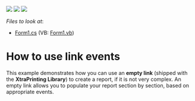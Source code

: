 <!-- default badges list -->
![](https://img.shields.io/endpoint?url=https://codecentral.devexpress.com/api/v1/VersionRange/128597725/13.1.4%2B)
[![](https://img.shields.io/badge/Open_in_DevExpress_Support_Center-FF7200?style=flat-square&logo=DevExpress&logoColor=white)](https://supportcenter.devexpress.com/ticket/details/E1129)
[![](https://img.shields.io/badge/📖_How_to_use_DevExpress_Examples-e9f6fc?style=flat-square)](https://docs.devexpress.com/GeneralInformation/403183)
<!-- default badges end -->
<!-- default file list -->
*Files to look at*:

* [Form1.cs](./CS/UseLinkEvents/Form1.cs) (VB: [Form1.vb](./VB/UseLinkEvents/Form1.vb))
<!-- default file list end -->
# How to use link events


<p>This example demonstrates how you can use an <strong>empty link</strong> (shipped with the <strong>XtraPrinting Library</strong>) to create a report, if it is not very complex. An empty link allows you to populate your report section by section, based on appropriate events.</p>

<br/>


